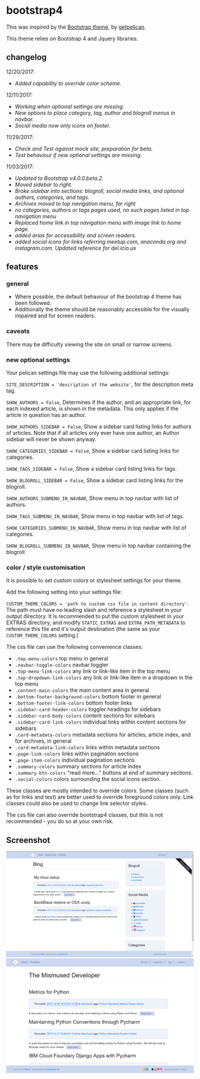# bootstrap4 #

This was inspired by the [Bootstrap theme](https://github.com/pelican-themes/bootstrap), by [getpelican](https://github.com/getpelican).

This theme relies on Bootstrap 4 and Jquery libraries.

## changelog ##


12/20/2017:
- *Added capability to override color scheme.*

12/11/2017:

- *Working when optional settings are missing.*
- *New options to place category, tag, author and blogroll menus in navbar.*
- *Social media now only icons on footer.*

11/29/2017:

- *Check and Test against mock site, preparation for beta.*
- *Test behaviour if new optional settings are missing.*

11/03/2017:

- *Updated to Bootstrap v4.0.0.beta.2.*
- *Moved sidebar to right.*
- *Broke sidebar into sections: blogroll, social media links, and optional authors, categories, and tags.*
- *Archives moved to top navigation menu, far right*
- *no categories, authors or tags pages used, no such pages listed in top navigation menu*
- *Replaced home link in top navigation menu with image link to home page.*
- *added arias for accessibility and screen readers.*
- *added social icons for links referring meetup.com, anaconda.org and instagram.com. Updated reference for del.icio.us*


## features ##

### general ###

- Where possible, the default behaviour of the bootstrap 4 theme has been followed.
- Additionally the theme should be reasonably accessible for the visually impaired and for screen readers.

### caveats ###

There may be difficulty viewing the site on small or narrow screens.

### new optional settings ###

Your pelican settings file may use the following additional settings:

`SITE_DESCRIPTION = 'description of the website'`, for the description meta tag.

`SHOW_AUTHORS = False`, Determines if the author, and an appropriate link, for each indexed article, is shown in the metadata. 
This only applies if the article in question has an author.

`SHOW_AUTHORS_SIDEBAR = False`, Show a sidebar card listing links for authors of articles.
Note that if all articles only ever have one author, an Author sidebar will never be shown anyway.

`SHOW_CATEGORIES_SIDEBAR = False`, Show a sidebar card listing links for categories.

`SHOW_TAGS_SIDEBAR = False`, Show a sidebar card listing links for tags.

`SHOW_BLOGROLL_SIDEBAR = False`, Show a sidebar card listing links for the blogroll.

`SHOW_AUTHORS_SUBMENU_IN_NAVBAR`, Show menu in top navbar with list of authors.

`SHOW_TAGS_SUBMENU_IN_NAVBAR`, Show menu in top navbar with list of tags.

`SHOW_CATEGORIES_SUBMENU_IN_NAVBAR`, Show menu in top navbar with list of categories.

`SHOW_BLOGROLL_SUBMENU_IN_NAVBAR`, Show menu in top navbar containing the blogroll.

### color / style customisation ###

It is possible to set custom colors or stylesheet settings for your theme.

Add the following setting into your settings file:

`CUSTOM_THEME_COLORS = 'path to custom css file in content directory'`. The path must have no leading slash and reference a stylesheet in your output directory. 
It is recommended to put the custom stylesheet in your EXTRAS directory, and modify `STATIC_EXTRAS` and `EXTRA_PATH_METADATA` to reference this file 
and it's output destination (the same as your `CUSTOM_THEME_COLORS` setting.)

The css file can use the following convenience classes:

- `.top-menu-colors`						        top menu in general
- `.navbar-toggle-colors`					      navbar toggler
- `.top-menu-link-colors`					      any link or link-like item in the top menu
- `.top-dropdown-link-colors`				    any link or link-like item in a dropdown in the top menu
- `.content-main-colors`					      the main content area in general
- `.bottom-footer-background-colors`		bottom footer in general
- `.bottom-footer-link-colors`				  bottom footer links
- `.sidebar-card-header-colors`				  toggler headings for sidebars
- `.sidebar-card-body-colors`				    content sections for sidebars
- `.sidebar-card-link-colors`				    individual links within content sections for sidebars
- `.card-metadata-colors`					      metadata sections for articles, article index, and for archives, in general
- `.card-metadata-link-colors`				  links within metadata sections
- `.page-link-colors`						        links within pagination sections
- `.page-item-colors`						        individual pagination sections
- `.summary-colors`                     summary sections for article index
- `.summary-btn-colors`                 "read more..." buttons at end of summary sections.
- `.social-colors`                      colors surrounding the social icons section.

These classes are mostly intended to override colors. Some classes (such as for links and text) are better used to override foreground colors only. 
Link classes could also be used to change link selector styles.

The css file can also override bootstrap4 classes, but this is not recommended - you do so at your own risk.

## Screenshot ##

![screenshot](screenshot.png)
![screenshot 2](screenshot2.png)
